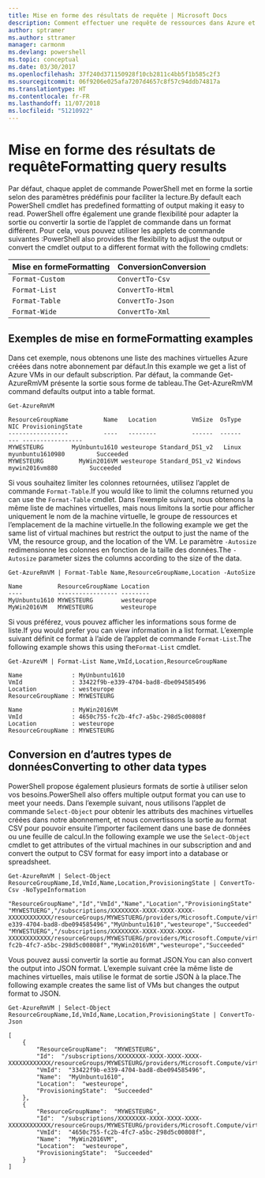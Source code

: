 ```yaml
---
title: Mise en forme des résultats de requête | Microsoft Docs
description: Comment effectuer une requête de ressources dans Azure et mettre en forme les résultats.
author: sptramer
ms.author: sttramer
manager: carmonm
ms.devlang: powershell
ms.topic: conceptual
ms.date: 03/30/2017
ms.openlocfilehash: 37f240d371150928f10cb2811c4bb5f1b585c2f3
ms.sourcegitcommit: 06f9206e025afa7207d4657c8f57c94ddb74817a
ms.translationtype: HT
ms.contentlocale: fr-FR
ms.lasthandoff: 11/07/2018
ms.locfileid: "51210922"
---
```

# <a name="formatting-query-results"></a><span data-ttu-id="43432-103">Mise en forme des résultats de requête</span><span class="sxs-lookup"><span data-stu-id="43432-103">Formatting query results</span></span>

<span data-ttu-id="43432-104">Par défaut, chaque applet de commande PowerShell met en forme la sortie selon des paramètres prédéfinis pour faciliter la lecture.</span><span class="sxs-lookup"><span data-stu-id="43432-104">By default each PowerShell cmdlet has predefined formatting of output making it easy to read.</span></span>  <span data-ttu-id="43432-105">PowerShell offre également une grande flexibilité pour adapter la sortie ou convertir la sortie de l’applet de commande dans un format différent. Pour cela, vous pouvez utiliser les applets de commande suivantes :</span><span class="sxs-lookup"><span data-stu-id="43432-105">PowerShell also provides the flexibility to adjust the output or convert the cmdlet output to a different format with the following cmdlets:</span></span>

| <span data-ttu-id="43432-106">Mise en forme</span><span class="sxs-lookup"><span data-stu-id="43432-106">Formatting</span></span>      | <span data-ttu-id="43432-107">Conversion</span><span class="sxs-lookup"><span data-stu-id="43432-107">Conversion</span></span>       |
|-----------------|------------------|
| `Format-Custom` | `ConvertTo-Csv`  |
| `Format-List`   | `ConvertTo-Html` |
| `Format-Table`  | `ConvertTo-Json` |
| `Format-Wide`   | `ConvertTo-Xml`  |

## <a name="formatting-examples"></a><span data-ttu-id="43432-108">Exemples de mise en forme</span><span class="sxs-lookup"><span data-stu-id="43432-108">Formatting examples</span></span>

<span data-ttu-id="43432-109">Dans cet exemple, nous obtenons une liste des machines virtuelles Azure créées dans notre abonnement par défaut.</span><span class="sxs-lookup"><span data-stu-id="43432-109">In this example we get a list of Azure VMs in our default subscription.</span></span>  <span data-ttu-id="43432-110">Par défaut, la commande Get-AzureRmVM présente la sortie sous forme de tableau.</span><span class="sxs-lookup"><span data-stu-id="43432-110">The Get-AzureRmVM command defaults output into a table format.</span></span>

```powershell-interactive
Get-AzureRmVM
```

```output
ResourceGroupName          Name   Location          VmSize  OsType              NIC ProvisioningState
-----------------          ----   --------          ------  ------              --- -----------------
MYWESTEURG        MyUnbuntu1610 westeurope Standard_DS1_v2   Linux myunbuntu1610980         Succeeded
MYWESTEURG          MyWin2016VM westeurope Standard_DS1_v2 Windows   mywin2016vm880         Succeeded
```

<span data-ttu-id="43432-111">Si vous souhaitez limiter les colonnes retournées, utilisez l’applet de commande `Format-Table`.</span><span class="sxs-lookup"><span data-stu-id="43432-111">If you would like to limit the columns returned you can use the `Format-Table` cmdlet.</span></span> <span data-ttu-id="43432-112">Dans l’exemple suivant, nous obtenons la même liste de machines virtuelles, mais nous limitons la sortie pour afficher uniquement le nom de la machine virtuelle, le groupe de ressources et l’emplacement de la machine virtuelle.</span><span class="sxs-lookup"><span data-stu-id="43432-112">In the following example we get the same list of virtual machines but restrict the output to just the name of the VM, the resource group, and the location of the VM.</span></span>  <span data-ttu-id="43432-113">Le paramètre `-Autosize` redimensionne les colonnes en fonction de la taille des données.</span><span class="sxs-lookup"><span data-stu-id="43432-113">The `-Autosize` parameter sizes the columns according to the size of the data.</span></span>

```powershell-interactive
Get-AzureRmVM | Format-Table Name,ResourceGroupName,Location -AutoSize
```

```output
Name          ResourceGroupName Location
----          ----------------- --------
MyUnbuntu1610 MYWESTEURG        westeurope
MyWin2016VM   MYWESTEURG        westeurope
```

<span data-ttu-id="43432-114">Si vous préférez, vous pouvez afficher les informations sous forme de liste.</span><span class="sxs-lookup"><span data-stu-id="43432-114">If you would prefer you can view information in a list format.</span></span> <span data-ttu-id="43432-115">L’exemple suivant définit ce format à l’aide de l’applet de commande `Format-List`.</span><span class="sxs-lookup"><span data-stu-id="43432-115">The following example shows this using the`Format-List` cmdlet.</span></span>

```powershell-interactive
Get-AzureVM | Format-List Name,VmId,Location,ResourceGroupName
```

```output
Name              : MyUnbuntu1610
VmId              : 33422f9b-e339-4704-bad8-dbe094585496
Location          : westeurope
ResourceGroupName : MYWESTEURG

Name              : MyWin2016VM
VmId              : 4650c755-fc2b-4fc7-a5bc-298d5c00808f
Location          : westeurope
ResourceGroupName : MYWESTEURG
```

## <a name="converting-to-other-data-types"></a><span data-ttu-id="43432-116">Conversion en d’autres types de données</span><span class="sxs-lookup"><span data-stu-id="43432-116">Converting to other data types</span></span>

<span data-ttu-id="43432-117">PowerShell propose également plusieurs formats de sortie à utiliser selon vos besoins.</span><span class="sxs-lookup"><span data-stu-id="43432-117">PowerShell also offers multiple output format you can use to meet your needs.</span></span>  <span data-ttu-id="43432-118">Dans l’exemple suivant, nous utilisons l’applet de commande `Select-Object` pour obtenir les attributs des machines virtuelles créées dans notre abonnement, et nous convertissons la sortie au format CSV pour pouvoir ensuite l’importer facilement dans une base de données ou une feuille de calcul.</span><span class="sxs-lookup"><span data-stu-id="43432-118">In the following example we use the `Select-Object` cmdlet to get attributes of the virtual machines in our subscription and and convert the output to CSV format for easy import into a database or spreadsheet.</span></span>

```powershell-interactive
Get-AzureRmVM | Select-Object ResourceGroupName,Id,VmId,Name,Location,ProvisioningState | ConvertTo-Csv -NoTypeInformation
```

```output
"ResourceGroupName","Id","VmId","Name","Location","ProvisioningState"
"MYWESTUERG","/subscriptions/XXXXXXXX-XXXX-XXXX-XXXX-XXXXXXXXXXXX/resourceGroups/MYWESTUERG/providers/Microsoft.Compute/virtualMachines/MyUnbuntu1610","33422f9b-e339-4704-bad8-dbe094585496","MyUnbuntu1610","westeurope","Succeeded"
"MYWESTUERG","/subscriptions/XXXXXXXX-XXXX-XXXX-XXXX-XXXXXXXXXXXX/resourceGroups/MYWESTUERG/providers/Microsoft.Compute/virtualMachines/MyWin2016VM","4650c755-fc2b-4fc7-a5bc-298d5c00808f","MyWin2016VM","westeurope","Succeeded"
```

<span data-ttu-id="43432-119">Vous pouvez aussi convertir la sortie au format JSON.</span><span class="sxs-lookup"><span data-stu-id="43432-119">You can also convert the output into JSON format.</span></span>  <span data-ttu-id="43432-120">L’exemple suivant crée la même liste de machines virtuelles, mais utilise le format de sortie JSON à la place.</span><span class="sxs-lookup"><span data-stu-id="43432-120">The following example creates the same list of VMs but changes the output format to JSON.</span></span>

```powershell-interactive
Get-AzureRmVM | Select-Object ResourceGroupName,Id,VmId,Name,Location,ProvisioningState | ConvertTo-Json
```

```output
[
    {
        "ResourceGroupName":  "MYWESTEURG",
        "Id":  "/subscriptions/XXXXXXXX-XXXX-XXXX-XXXX-XXXXXXXXXXXX/resourceGroups/MYWESTEURG/providers/Microsoft.Compute/virtualMachines/MyUnbuntu1610",
        "VmId":  "33422f9b-e339-4704-bad8-dbe094585496",
        "Name":  "MyUnbuntu1610",
        "Location":  "westeurope",
        "ProvisioningState":  "Succeeded"
    },
    {
        "ResourceGroupName":  "MYWESTEURG",
        "Id":  "/subscriptions/XXXXXXXX-XXXX-XXXX-XXXX-XXXXXXXXXXXX/resourceGroups/MYWESTEURG/providers/Microsoft.Compute/virtualMachines/MyWin2016VM",
        "VmId":  "4650c755-fc2b-4fc7-a5bc-298d5c00808f",
        "Name":  "MyWin2016VM",
        "Location":  "westeurope",
        "ProvisioningState":  "Succeeded"
    }
]
```
